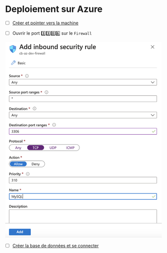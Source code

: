 # Deploiement sur Azure

- [ ] [Créer et pointer vers la machine](https://github.com/CollegeBoreal/Tutoriels/tree/master/2.Virtualisation/4.Cloud/2.Public/2.Azure)

- [ ] Ouvrir le port :three::three::zero::six: sur le `Firewall`

<img src="images/AZ-Firewall-3306.png" width="" height=""></img>

- [ ] [Créer la base de données et se connecter](../2.DQL)
